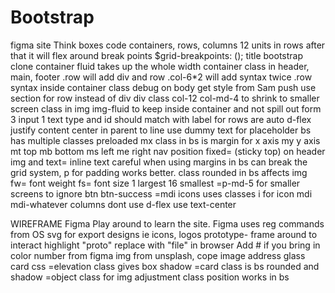 # Bootstrap
figma site
Think boxes
code containers, rows, columns
12 units in rows after that it will flex around
break points $grid-breakpoints: ();
title bootstrap clone
container fluid takes up the whole width
container class in header, main, footer
.row will add div and row
.col-6*2 will add syntax twice
.row syntax inside container class
debug on body get style from Sam push
use section for row instead of div
div class col-12 col-md-4 to shrink to smaller screen
class in img img-fluid to keep inside container and not spill out
form 3 input 1 text
type and id should match with label for
rows are auto d-flex
justify content center in parent to line 
use dummy text for placeholder
bs has multiple classes preloaded
mx class in bs is margin for x axis
my y axis
mt top
mb bottom
ms left
me right
nav position fixed= (sticky top) on header
img and text= inline text
careful when using margins in bs can break the grid system, p for padding works better.
class rounded in bs affects img
fw= font weight 
fs= font size 1 largest 16 smallest
=p-md-5 for smaller screens to ignore
btn btn-success
=mdi icons uses classes
i for icon mdi mdi-whatever
columns dont use d-flex use text-center

WIREFRAME
Figma
Play around to learn the site.
Figma uses reg commands from OS
svg for export designs ie icons, logos
prototype- frame around to interact
highlight "proto" replace with "file" in browser
Add # if you bring in color number from figma
img from unsplash, cope image address
glass card css
=elevation class gives box shadow
=card class is bs rounded and shadow
=object class for img adjustment
class position works in bs